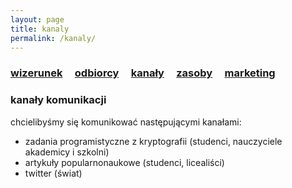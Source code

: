 ```yaml
---
layout: page
title: kanaly
permalink: /kanaly/
---
```



<h3>
    <a href="{{ site.baseurl }}/wizerunek">wizerunek</a> &nbsp; &nbsp;
    <a href="{{ site.baseurl }}/odbiorcy">odbiorcy</a> &nbsp; &nbsp;
    <a href="{{ site.baseurl }}/kanaly">kanały</a> &nbsp; &nbsp;
    <a href="{{ site.baseurl }}/zasoby">zasoby</a> &nbsp; &nbsp;
    <a href="{{ site.baseurl }}/pop">marketing</a> &nbsp; &nbsp;
</h3>

### kanały komunikacji

chcielibyśmy się komunikować następującymi kanałami:

<ul>
    <li> zadania programistyczne z kryptografii (studenci, nauczyciele akademicy i szkolni) </li>
    <li> artykuły popularnonaukowe (studenci, licealiści) </li>
    <li> twitter (świat) </li>
</ul>
